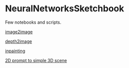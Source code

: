 # NeuralNetworksSketchbook

Few notebooks and scripts.

[image2image](../blob/main/1_image2image.ipynb)

[depth2image](../blob/main/2_depth2img.ipynb)

[inpainting](../blob/main/3_inpainting.ipynb)

[2D prompt to simple 3D scene](../blob/main/4_GenerateSimple3DBackground.ipynb)

